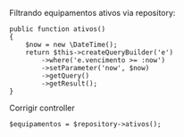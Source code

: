 Filtrando equipamentos ativos via repository:

    public function ativos()
    {
        $now = new \DateTime();
        return $this->createQueryBuilder('e')
            ->where('e.vencimento >= :now')
            ->setParameter('now', $now)
            ->getQuery()
            ->getResult();
    }

Corrigir controller

    $equipamentos = $repository->ativos();
